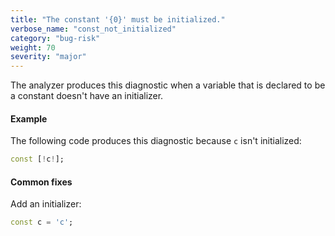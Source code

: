 ```yaml
---
title: "The constant '{0}' must be initialized."
verbose_name: "const_not_initialized"
category: "bug-risk"
weight: 70
severity: "major"
---
```

The analyzer produces this diagnostic when a variable that is declared to
be a constant doesn't have an initializer.

#### Example

The following code produces this diagnostic because `c` isn't initialized:

```dart
const [!c!];
```

#### Common fixes

Add an initializer:

```dart
const c = 'c';
```
